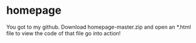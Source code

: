 # homepage
You got to my github.
Download homepage-master.zip and open an *.html file to view the code of that file go into action!